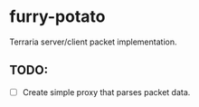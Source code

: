 # furry-potato
Terraria server/client packet implementation. 

## TODO:
- [ ] Create simple proxy that parses packet data.